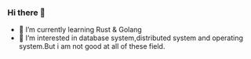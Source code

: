 ### Hi there 👋
- 🌱 I’m currently learning Rust & Golang
- 🦄 I‘m interested in database system,distributed system and operating system.But i am not good at all of these field.

<!--
**MutexCat/MutexCat** is a ✨ _special_ ✨ repository because its `README.md` (this file) appears on your GitHub profile.

Here are some ideas to get you started:

- 🔭 I’m currently working on ...
- 🌱 I’m currently learning ...
- 👯 I’m looking to collaborate on ...
- 🤔 I’m looking for help with ...
- 💬 Ask me about ...
- 📫 How to reach me: ...
- 😄 Pronouns: ...
- ⚡ Fun fact: ...
-->
